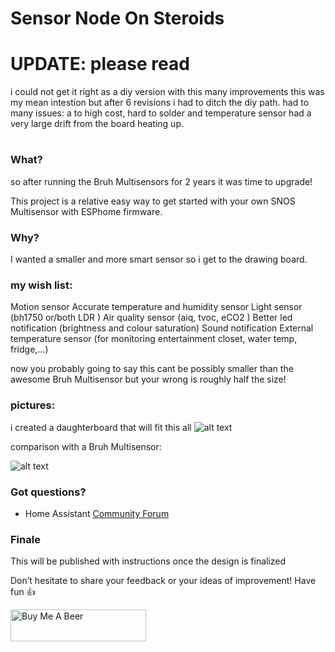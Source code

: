 # Sensor Node On Steroids
#
#
# UPDATE: please read 
i could not get it right as a diy version with this many improvements this was my mean intestion but after 6 revisions i had to ditch the diy path.
had to many issues: a to high cost, hard to solder and temperature sensor had a very large drift from the board heating up.
#
#
#
### What?

so after running the Bruh Multisensors for 2 years it was time to upgrade!

This project is a relative easy way to get started with your own SNOS Multisensor with ESPhome firmware.

### Why?

I wanted a smaller and more smart sensor so i get to the drawing board.

### my wish list:

Motion sensor
Accurate temperature and humidity sensor
Light sensor (bh1750 or/both LDR )
Air quality sensor (aiq, tvoc, eCO2 )
Better led notification (brightness and colour saturation)
Sound notification
External temperature sensor (for monitoring entertainment closet, water temp, fridge,…)

now you probably going to say this cant be possibly smaller than the awesome Bruh Multisensor
but your wrong is roughly half the size!

### pictures:

i created a daughterboard that will fit this all
![alt text](https://community-home-assistant-assets.s3.dualstack.us-west-2.amazonaws.com/original/3X/8/f/8f68f64889ca64955a9f1a51cd59972b41a57870.jpeg?raw=true "pcb")

comparison with a Bruh Multisensor:

![alt text](https://community-home-assistant-assets.s3.dualstack.us-west-2.amazonaws.com/original/3X/9/4/94a146183faba7578926db0bbe43dd35c51e2de5.jpeg?raw=true "pcb")

### Got questions?

- Home Assistant [Community Forum](https://community.home-assistant.io/t/snos-sensor-node-on-steroids/)

### Finale
This will be published with instructions once the design is finalized

Don’t hesitate to share your feedback or your ideas of improvement!
Have fun :+1:

<a href="https://www.buymeacoffee.com/tarbax" target="_blank"><img src="https://cdn.buymeacoffee.com/buttons/default-orange.png" alt="Buy Me A Beer" style="height: 51px !important;width: 217px !important;" ></a>
